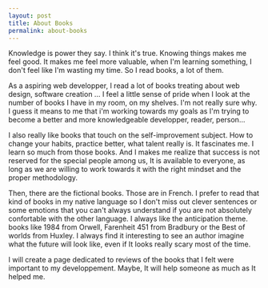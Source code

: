 ```yaml
---
layout: post
title: About Books
permalink: about-books
---
```


Knowledge is power they say. I think it's true. Knowing things makes me feel good. It makes me feel more valuable, when I'm learning something, I don't feel like I'm wasting my time. So I read books, a lot of them.

As a aspiring web developper, I read a lot of books treating about web design, software creation ... I feel a little sense of pride when I look at the number of books I have in my room, on my shelves. I'm not really sure why. I guess it means to me that i'm working towards my goals as I'm trying to become a better and more knowledgeable developper, reader, person...

I also really like books that touch on the self-improvement subject. How to change your habits, practice better, what talent really is. It fascinates me. I learn so much from those books. And I makes me realize that success is not reserved for the special people among us, It is available to everyone, as long as we are willing to work towards it with the right mindset and the proper methodology.

Then, there are the fictional books. Those are in French. I prefer to read that kind of books in my native language so I don't miss out clever sentences or some emotions that you can't always understand if you are not absolutely confortable with the other language. I always like the anticipation theme. books like 1984 from Orwell, Farenheit 451 from Bradbury or the Best of worlds from Huxley. I always find it interesting to see an author imagine what the future will look like, even if It looks really scary most of the time.

I will create a page dedicated to reviews of the books that I felt were important to my developpement. Maybe, It will help someone as much as It helped me.